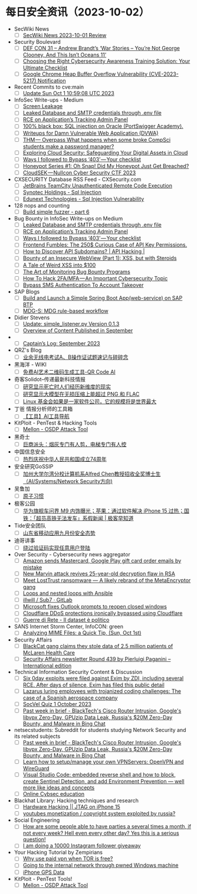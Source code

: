 # 每日安全资讯（2023-10-02）

- SecWiki News
  - [ ] [SecWiki News 2023-10-01 Review](http://www.sec-wiki.com/?2023-10-01)
- Security Boulevard
  - [ ] [DEF CON 31  – Andrew Brandt’s ‘War Stories – You’re Not George Clooney, And This Isn’t Oceans 11’](https://securityboulevard.com/2023/10/def-con-31-andrew-brandts-war-stories-youre-not-george-clooney-and-this-isnt-oceans-11/)
  - [ ] [Choosing the Right Cybersecurity Awareness Training Solution: Your Ultimate Checklist](https://securityboulevard.com/2023/10/choosing-the-right-cybersecurity-awareness-training-solution-your-ultimate-checklist/)
  - [ ] [Google Chrome Heap Buffer Overflow Vulnerability (CVE-2023-5217) Notification](https://securityboulevard.com/2023/10/google-chrome-heap-buffer-overflow-vulnerability-cve-2023-5217-notification/)
- Recent Commits to cve:main
  - [ ] [Update Sun Oct  1 10:59:08 UTC 2023](https://github.com/trickest/cve/commit/62450c827e058ef69b3371642b629180024a1e69)
- InfoSec Write-ups - Medium
  - [ ] [Screen Leakage](https://infosecwriteups.com/screen-leakage-a7ddc08caed7?source=rss----7b722bfd1b8d---4)
  - [ ] [Leaked Database and SMTP credentials through .env file](https://infosecwriteups.com/leaked-database-and-smtp-credentials-through-env-file-d003df418313?source=rss----7b722bfd1b8d---4)
  - [ ] [RCE on Application’s Tracking Admin Panel](https://infosecwriteups.com/rce-on-applications-tracking-admin-panel-fdc7e8320366?source=rss----7b722bfd1b8d---4)
  - [ ] [100% black box: SQL injection on Oracle (PortSwigger Academy).](https://infosecwriteups.com/100-black-box-sql-injection-on-oracle-portswigger-academy-f020ea3ad145?source=rss----7b722bfd1b8d---4)
  - [ ] [Writeups for Damn Vulnerable Web Application (DVWA)](https://infosecwriteups.com/writeups-for-damn-vulnerable-web-application-dvwa-ba42a43afca1?source=rss----7b722bfd1b8d---4)
  - [ ] [THM — Overpass
What happens when some broke CompSci students make a password manager?](https://infosecwriteups.com/thm-overpass-what-happens-when-some-broke-compsci-students-make-a-password-manager-fe0b811e0a6a?source=rss----7b722bfd1b8d---4)
  - [ ] [Exploring Cloud Security: Safeguarding Your Digital Assets in Cloud](https://infosecwriteups.com/exploring-cloud-security-safeguarding-your-digital-assets-in-cloud-86d0610c5a59?source=rss----7b722bfd1b8d---4)
  - [ ] [Ways I followed to Bypass ‘403’ — Your checklist](https://infosecwriteups.com/ways-i-followed-to-bypass-403-your-checklist-fa3fc1256d2a?source=rss----7b722bfd1b8d---4)
  - [ ] [Honeypot Series #1: Oh Snap! Did My Honeypot Just Get Breached?](https://infosecwriteups.com/honeypot-series-1-oh-snap-did-my-honeypot-just-get-breached-2dadc4288be7?source=rss----7b722bfd1b8d---4)
  - [ ] [CloudSEK — Nullcon Cyber Security CTF 2023](https://infosecwriteups.com/cloudsek-nullcon-cyber-security-ctf-2023-9f2f21c36210?source=rss----7b722bfd1b8d---4)
- CXSECURITY Database RSS Feed - CXSecurity.com
  - [ ] [JetBrains TeamCity Unauthenticated Remote Code Execution](https://cxsecurity.com/issue/WLB-2023100003)
  - [ ] [Synotec Holdings - Sql Injection](https://cxsecurity.com/issue/WLB-2023100002)
  - [ ] [Edunext Technologies - Sql Injection Vulnerability](https://cxsecurity.com/issue/WLB-2023100001)
- 128 nops and counting
  - [ ] [Build simple fuzzer - part 6](https://carstein.github.io/2023/10/01/build-simple-fuzzer-part-6.html)
- Bug Bounty in InfoSec Write-ups on Medium
  - [ ] [Leaked Database and SMTP credentials through .env file](https://infosecwriteups.com/leaked-database-and-smtp-credentials-through-env-file-d003df418313?source=rss----7b722bfd1b8d--bug_bounty)
  - [ ] [RCE on Application’s Tracking Admin Panel](https://infosecwriteups.com/rce-on-applications-tracking-admin-panel-fdc7e8320366?source=rss----7b722bfd1b8d--bug_bounty)
  - [ ] [Ways I followed to Bypass ‘403’ — Your checklist](https://infosecwriteups.com/ways-i-followed-to-bypass-403-your-checklist-fa3fc1256d2a?source=rss----7b722bfd1b8d--bug_bounty)
  - [ ] [Frontend Fumbles: The 250$ Curious Case of API Key Permissions.](https://infosecwriteups.com/frontend-fumbles-the-250-curious-case-of-api-key-permissions-f2736d1d541c?source=rss----7b722bfd1b8d--bug_bounty)
  - [ ] [How to Discover API Subdomains? | API Hacking |](https://infosecwriteups.com/how-to-discover-api-subdomains-api-hacking-41ef91d00846?source=rss----7b722bfd1b8d--bug_bounty)
  - [ ] [Bounty of an Insecure WebView (Part 1): XSS, but with Steroids](https://infosecwriteups.com/bounty-of-an-insecure-webview-part-1-xss-but-with-steroids-1a41cf654048?source=rss----7b722bfd1b8d--bug_bounty)
  - [ ] [A Tale of Weird XSS into $100](https://infosecwriteups.com/a-tale-of-weird-xss-into-100-4cd451fe79d4?source=rss----7b722bfd1b8d--bug_bounty)
  - [ ] [The Art of Monitoring Bug Bounty Programs](https://infosecwriteups.com/the-art-of-monitoring-bug-bounty-programs-4a229085ae74?source=rss----7b722bfd1b8d--bug_bounty)
  - [ ] [How To Hack 2FA/MFA — An Important Cybersecurity Topic](https://infosecwriteups.com/how-to-hack-2fa-mfa-an-important-cybersecurity-topic-89b5bd30eb7?source=rss----7b722bfd1b8d--bug_bounty)
  - [ ] [Bypass SMS Authentication To Account Takeover](https://infosecwriteups.com/bypass-sms-authentication-to-account-takeover-74b2f42ad2d8?source=rss----7b722bfd1b8d--bug_bounty)
- SAP Blogs
  - [ ] [Build and Launch a Simple Spring Boot App(web-service) on SAP BTP](https://blogs.sap.com/2023/10/01/build-and-launch-a-simple-spring-boot-appweb-service-on-sap-btp/)
  - [ ] [MDG-S: MDG rule-based workflow](https://blogs.sap.com/2023/10/01/mdg-s-mdg-rule-based-workflow/)
- Didier Stevens
  - [ ] [Update: simple_listener.py Version 0.1.3](https://blog.didierstevens.com/2023/10/01/update-simple_listener-py-version-0-1-3/)
  - [ ] [Overview of Content Published in September](https://blog.didierstevens.com/2023/10/01/overview-of-content-published-in-september-7/)
- 
  - [ ] [Captain’s Log: September 2023](https://cornerpirate.com/2023/10/01/captains-log-september-2023/)
- QRZ's Blog
  - [ ] [业余无线电考试A、B操作证试题速记与碎碎念](https://5ec.top/post/ham-radio-abc/)
- 黑海洋 - WIKI
  - [ ] [免费AI艺术二维码生成工具-QR Code AI](https://blog.upx8.com/3851)
- 奇客Solidot–传递最新科技情报
  - [ ] [研究显示死亡时人们经历新维度的现实](https://www.solidot.org/story?sid=76238)
  - [ ] [研究显示大模型在无损压缩上能超过 PNG 和 FLAC](https://www.solidot.org/story?sid=76237)
  - [ ] [Linux 基金会如果是一家软件公司，它的规模将是世界最大](https://www.solidot.org/story?sid=76236)
- 丁爸 情报分析师的工具箱
  - [ ] [【工具】AI工具导航](https://mp.weixin.qq.com/s?__biz=MzI2MTE0NTE3Mw==&mid=2651139270&idx=1&sn=3c967ec5fcd41ecc552a893b0cefd319&chksm=f1af5bfcc6d8d2ea0ffe0e097891223b001428fba068aeb40ca5dee84d7b277a41620cc987ed&scene=58&subscene=0#rd)
- KitPloit - PenTest & Hacking Tools
  - [ ] [Mellon - OSDP Attack Tool](http://www.kitploit.com/2023/10/mellon-osdp-attack-tool.html)
- 黑奇士
  - [ ] [巨商派头：烟灰专门有人剪，电梯专门有人控](https://mp.weixin.qq.com/s?__biz=MzI5ODYwNTE4Nw==&mid=2247487802&idx=1&sn=4eeebf1d46969603a0222b65f4cd0f0f&chksm=eca21ed6dbd597c09a030fdc672c9b62f7cb76b6da3adbd02b7e3dd68a6058ec9aeb18a8dca8&scene=58&subscene=0#rd)
- 中国信息安全
  - [ ] [热烈庆祝中华人民共和国成立74周年](https://mp.weixin.qq.com/s?__biz=MzA5MzE5MDAzOA==&mid=2664194195&idx=1&sn=acec51c2e274ebe261a28da8cd13608e&chksm=8b59626abc2eeb7c21b60f7e8b0292aeb40aebf38d8ebbfd710418c9907436ddb6ba332dd61e&scene=58&subscene=0#rd)
- 安全研究GoSSIP
  - [ ] [加州大学尔湾分校计算机系Alfred Chen教授招收全奖博士生（AI/Systems/Network Security方向)](https://mp.weixin.qq.com/s?__biz=Mzg5ODUxMzg0Ng==&mid=2247496400&idx=1&sn=096ff6775871a8fd5f806847fe268ce0&chksm=c063dc09f714551f161a9ec2798c9b51bd0076beb92e88ba201367863475f20c61abe6ea3a96&scene=58&subscene=0#rd)
- 吴鲁加
  - [ ] [原子习惯](https://mp.weixin.qq.com/s?__biz=Mzg5NDY4ODM1MA==&mid=2247484517&idx=1&sn=303d439623d966e5fcc5a6b1c1bb24f8&chksm=c01a8954f76d00429ae032810cc71d531f3cda52faca6c185e6b977d9c1cbbb21cb42a35510f&scene=58&subscene=0#rd)
- 极客公园
  - [ ] [华为旗舰车问界 M9 内饰曝光；苹果：通过软件解决 iPhone 15 过热；国铁：「超员高铁无法发车」系假新闻 | 极客早知道](https://mp.weixin.qq.com/s?__biz=MTMwNDMwODQ0MQ==&mid=2653014907&idx=1&sn=743bd7cea562f131614e237eaf9d61ef&chksm=7e54b6cd49233fdb391dda6a99a1640d001d08b62c967952d7821960823556f9ee7d7ad87b20&scene=58&subscene=0#rd)
- Tide安全团队
  - [ ] [山东省移动应用九月份安全态势](https://mp.weixin.qq.com/s?__biz=Mzg2NTA4OTI5NA==&mid=2247512396&idx=1&sn=613c719cc03eae1721130dd18300f658&chksm=ce5d932df92a1a3b0bd9b07f72b4b7fd66cebf0eb083259790d0f0cf5b056ecc2e08dd0dfc8b&scene=58&subscene=0#rd)
- 迪哥讲事
  - [ ] [绕过验证码实现任意用户登陆](https://mp.weixin.qq.com/s?__biz=MzIzMTIzNTM0MA==&mid=2247492078&idx=1&sn=4b3888b4b696b49d0f0bdc40eb53a8ef&chksm=e8a5eb8ddfd2629bc800fcbb9fa4cc655985c1d0a61df468462adaa2c72df204b56a2a7e6b60&scene=58&subscene=0#rd)
- Over Security - Cybersecurity news aggregator
  - [ ] [Amazon sends Mastercard, Google Play gift card order emails by mistake](https://www.bleepingcomputer.com/news/security/amazon-sends-mastercard-google-play-gift-card-order-emails-by-mistake/)
  - [ ] [New Marvin attack revives 25-year-old decryption flaw in RSA](https://www.bleepingcomputer.com/news/security/new-marvin-attack-revives-25-year-old-decryption-flaw-in-rsa/)
  - [ ] [Meet LostTrust ransomware — A likely rebrand of the MetaEncryptor gang](https://www.bleepingcomputer.com/news/security/meet-losttrust-ransomware-a-likely-rebrand-of-the-metaencryptor-gang/)
  - [ ] [Loops and nested loops with Ansible](https://www.adainese.it/blog/2023/09/29/loops-and-nested-loops-with-ansible/)
  - [ ] [illwill / Sub7 · GitLab](https://gitlab.com/illwill/sub7)
  - [ ] [Microsoft fixes Outlook prompts to reopen closed windows](https://www.bleepingcomputer.com/news/microsoft/microsoft-fixes-outlook-prompts-to-reopen-closed-windows/)
  - [ ] [Cloudflare DDoS protections ironically bypassed using Cloudflare](https://www.bleepingcomputer.com/news/security/cloudflare-ddos-protections-ironically-bypassed-using-cloudflare/)
  - [ ] [Guerre di Rete - Il dataset è politico](https://guerredirete.substack.com/p/guerre-di-rete-il-dataset-e-politico)
- SANS Internet Storm Center, InfoCON: green
  - [ ] [Analyzing MIME Files: a Quick Tip, (Sun, Oct 1st)](https://isc.sans.edu/diary/rss/30266)
- Security Affairs
  - [ ] [BlackCat gang claims they stole data of 2.5 million patients of McLaren Health Care](https://securityaffairs.com/151748/cyber-crime/mclaren-health-care-blackcat-ransomware.html)
  - [ ] [Security Affairs newsletter Round 439 by Pierluigi Paganini – International edition](https://securityaffairs.com/151744/breaking-news/security-affairs-newsletter-round-439-by-pierluigi-paganini-international-edition.html)
- Technical Information Security Content & Discussion
  - [ ] [Six 0day exploits were filed against Exim by ZDI, including several RCE. After days of silence, Exim has filed this public detail](https://www.reddit.com/r/netsec/comments/16xek9n/six_0day_exploits_were_filed_against_exim_by_zdi/)
  - [ ] [Lazarus luring employees with trojanized coding challenges: The case of a Spanish aerospace company](https://www.reddit.com/r/netsec/comments/16wv85t/lazarus_luring_employees_with_trojanized_coding/)
  - [ ] [SocVel Quiz 1 October 2023](https://www.reddit.com/r/netsec/comments/16xesxc/socvel_quiz_1_october_2023/)
  - [ ] [Past week in brief - BlackTech's Cisco Router Intrusion, Google's libvpx Zero-Day, GPUzip Data Leak, Russia's $20M Zero-Day Bounty, and Malware in Bing Chat](https://www.reddit.com/r/netsec/comments/16x6uhr/past_week_in_brief_blacktechs_cisco_router/)
- netsecstudents: Subreddit for students studying Network Security and its related subjects
  - [ ] [Past week in brief - BlackTech's Cisco Router Intrusion, Google's libvpx Zero-Day, GPUzip Data Leak, Russia's $20M Zero-Day Bounty, and Malware in Bing Chat](https://www.reddit.com/r/netsecstudents/comments/16x6ttv/past_week_in_brief_blacktechs_cisco_router/)
  - [ ] [Learn how to setup/manage your own VPNServers: OpenVPN and WireGuard](https://www.reddit.com/r/netsecstudents/comments/16x0qns/learn_how_to_setupmanage_your_own_vpnservers/)
  - [ ] [Visual Studio Code: embedded reverse shell and how to block, create Sentinel Detection, and add Environment Prevention — well more like ideas and concepts](https://www.reddit.com/r/netsecstudents/comments/16x0mrn/visual_studio_code_embedded_reverse_shell_and_how/)
  - [ ] [Online Cybsec education](https://www.reddit.com/r/netsecstudents/comments/16x061k/online_cybsec_education/)
- Blackhat Library: Hacking techniques and research
  - [ ] [Hardware Hacking || JTAG on iPhone 15](https://www.reddit.com/r/blackhat/comments/16x4ayc/hardware_hacking_jtag_on_iphone_15/)
  - [ ] [youtubes monetization / copyright system exploited by russia?](https://www.reddit.com/r/blackhat/comments/16xcywu/youtubes_monetization_copyright_system_exploited/)
- Social Engineering
  - [ ] [How are some people able to have parties a several times a month, if not every week? Hell even every other day? Yes this is a serious question!](https://www.reddit.com/r/SocialEngineering/comments/16x6jdq/how_are_some_people_able_to_have_parties_a/)
  - [ ] [I am doing a 10000 Instagram follower giveaway](https://www.reddit.com/r/SocialEngineering/comments/16xbq1h/i_am_doing_a_10000_instagram_follower_giveaway/)
- Your Hacking Tutorial by Zempirians
  - [ ] [Why use paid vpn when TOR is free?](https://www.reddit.com/r/HowToHack/comments/16wmslg/why_use_paid_vpn_when_tor_is_free/)
  - [ ] [Going to the internal network through pwned Windows machine](https://www.reddit.com/r/HowToHack/comments/16x9r18/going_to_the_internal_network_through_pwned/)
  - [ ] [iPhone GPS Data](https://www.reddit.com/r/HowToHack/comments/16x6llz/iphone_gps_data/)
- KitPloit - PenTest Tools!
  - [ ] [Mellon - OSDP Attack Tool](http://www.kitploit.com/2023/10/mellon-osdp-attack-tool.html)
